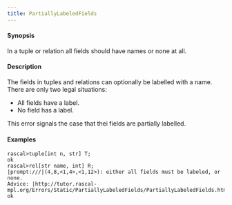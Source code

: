 ```yaml
---
title: PartiallyLabeledFields
---
```


#### Synopsis

In a tuple or relation all fields should have names or none at all.

#### Description

The fields in tuples and relations can optionally be labelled with a name.
There are only two legal situations:

*  All fields have a label.
*  No field has a label.

This error signals the case that thei fields are partially labelled.

#### Examples

```rascal-shell ,error
rascal>tuple[int n, str] T;
ok
rascal>rel[str name, int] R;
|prompt:///|(4,8,<1,4>,<1,12>): either all fields must be labeled, or none.
Advice: |http://tutor.rascal-mpl.org/Errors/Static/PartiallyLabeledFields/PartiallyLabeledFields.html|
ok
```

